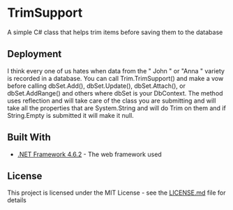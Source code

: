 # TrimSupport
 A simple C# class that helps trim items before saving them to the database
 
 ## Deployment

I think every one of us hates when data from the "     John    " or "Anna               " variety is recorded in a database. You can call Trim.TrimSupport() and make a vow before calling dbSet.Add(), dbSet.Update(), dbSet.Attach(), or dbSet.AddRange() and others where dbSet is your DbContext. The method uses reflection and will take care of the class you are submitting and will take all the properties that are System.String and will do Trim on them and if String.Empty is submitted it will make it null.
 
 ## Built With

* [.NET Framework 4.6.2](https://www.microsoft.com/en-us/download/details.aspx?id=53344) - The web framework used
 
## License

This project is licensed under the MIT License - see the [LICENSE.md](LICENSE) file for details
